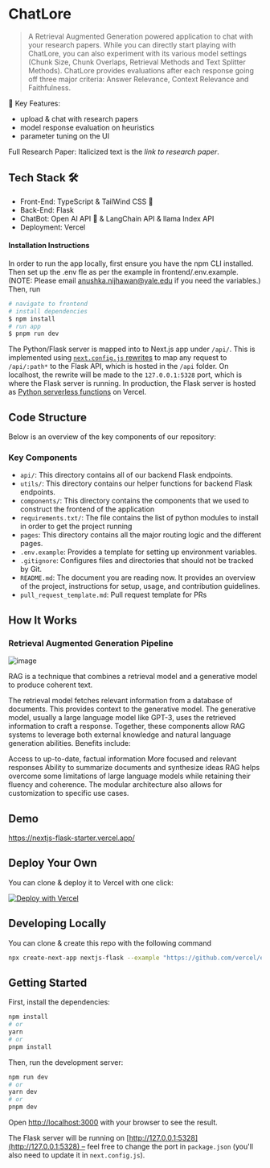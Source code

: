 
# ChatLore
> A Retrieval Augmented Generation powered application to chat with your research papers. While you can directly start playing with ChatLore, you can also experiment with its various model settings (Chunk Size, Chunk Overlaps, Retrieval Methods and Text Splitter Methods). ChatLore provides evaluations after each response going off three major criteria: Answer Relevance, Context Relevance and Faithfulness.


📝 Key Features:
- upload & chat with research papers
- model response evaluation on heuristics
- parameter tuning on the UI 


Full Research Paper: Italicized text is the *link to research paper*.

## Tech Stack 🛠️
- Front-End: TypeScript & TailWind CSS 🚀
- Back-End: Flask
- ChatBot: Open AI API 💬 & LangChain API & llama Index API
- Deployment: Vercel 


#### Installation Instructions 
In order to run the app locally, first ensure you have the npm CLI installed. 
Then set up the .env fle as per the example in frontend/.env.example.
(NOTE: Please email anushka.nijhawan@yale.edu if you need the variables.)
 Then, run
```bash
# navigate to frontend
# install dependencies
$ npm install
# run app
$ pnpm run dev
```

The Python/Flask server is mapped into to Next.js app under `/api/`.
This is implemented using [`next.config.js` rewrites](https://github.com/vercel/examples/blob/main/python/nextjs-flask/next.config.js) to map any request to `/api/:path*` to the Flask API, which is hosted in the `/api` folder.
On localhost, the rewrite will be made to the `127.0.0.1:5328` port, which is where the Flask server is running.
In production, the Flask server is hosted as [Python serverless functions](https://vercel.com/docs/concepts/functions/serverless-functions/runtimes/python) on Vercel.

## Code Structure
Below is an overview of the key components of our repository:

### Key Components

- `api/`: This directory contains all of our backend Flask endpoints.
- `utils/`: This directory contains our helper functions for backend Flask endpoints. 
- `components/`: This directory contains the components that we used to construct the frontend of the application
- `requirements.txt/`: The file contains the list of python modules to install in order to get the project running
- `pages`: This directory contains all the major routing logic and the different pages. 
- `.env.example`: Provides a template for setting up environment variables.
- `.gitignore`: Configures files and directories that should not be tracked by Git.
- `README.md`: The document you are reading now. It provides an overview of the project, instructions for setup, usage, and contribution guidelines.
- `pull_request_template.md`: Pull request template for PRs  


## How It Works

### Retrieval Augmented Generation Pipeline 
![image](https://github.com/snehasquasher/research-chat/assets/65848151/1bbbd3c8-d50b-4642-9ecb-5a0863e282ab)

RAG is a technique that combines a retrieval model and a generative model to produce coherent text.

The retrieval model fetches relevant information from a database of documents. This provides context to the generative model.
The generative model, usually a large language model like GPT-3, uses the retrieved information to craft a response.
Together, these components allow RAG systems to leverage both external knowledge and natural language generation abilities. Benefits include:

Access to up-to-date, factual information
More focused and relevant responses
Ability to summarize documents and synthesize ideas
RAG helps overcome some limitations of large language models while retaining their fluency and coherence. The modular architecture also allows for customization to specific use cases.


## Demo

https://nextjs-flask-starter.vercel.app/

## Deploy Your Own

You can clone & deploy it to Vercel with one click:

[![Deploy with Vercel](https://vercel.com/button)](https://vercel.com/new/clone?demo-title=Next.js%20Flask%20Starter&demo-description=Simple%20Next.js%20boilerplate%20that%20uses%20Flask%20as%20the%20API%20backend.&demo-url=https%3A%2F%2Fnextjs-flask-starter.vercel.app%2F&demo-image=%2F%2Fimages.ctfassets.net%2Fe5382hct74si%2F795TzKM3irWu6KBCUPpPz%2F44e0c6622097b1eea9b48f732bf75d08%2FCleanShot_2023-05-23_at_12.02.15.png&project-name=Next.js%20Flask%20Starter&repository-name=nextjs-flask-starter&repository-url=https%3A%2F%2Fgithub.com%2Fvercel%2Fexamples%2Ftree%2Fmain%2Fpython%2Fnextjs-flask&from=vercel-examples-repo)

## Developing Locally

You can clone & create this repo with the following command

```bash
npx create-next-app nextjs-flask --example "https://github.com/vercel/examples/tree/main/python/nextjs-flask"
```

## Getting Started

First, install the dependencies:

```bash
npm install
# or
yarn
# or
pnpm install
```

Then, run the development server:

```bash
npm run dev
# or
yarn dev
# or
pnpm dev
```

Open [http://localhost:3000](http://localhost:3000) with your browser to see the result.

The Flask server will be running on [http://127.0.0.1:5328](http://127.0.0.1:5328) – feel free to change the port in `package.json` (you'll also need to update it in `next.config.js`).
